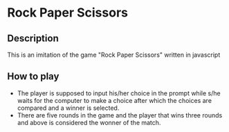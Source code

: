 # Rock Paper Scissors
## Description
This is an imitation of the game "Rock Paper Scissors" written in javascript
## How to play
- The player is supposed to input his/her choice in the prompt while s/he waits for the computer to make a choice after which the choices are compared and a winner is selected. 
- There are five rounds in the game and the player that wins three rounds and above is considered the wonner of the match.
